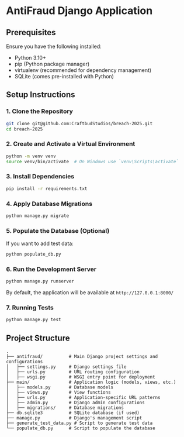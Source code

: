 # AntiFraud Django Application

## Prerequisites

Ensure you have the following installed:
- Python 3.10+
- pip (Python package manager)
- virtualenv (recommended for dependency management)
- SQLite (comes pre-installed with Python)

## Setup Instructions

### 1. Clone the Repository
```bash
git clone git@github.com:CraftbudStudios/breach-2025.git
cd breach-2025
```

### 2. Create and Activate a Virtual Environment
```bash
python -m venv venv
source venv/bin/activate  # On Windows use `venv\Scripts\activate`
```

### 3. Install Dependencies
```bash
pip install -r requirements.txt
```

### 4. Apply Database Migrations
```bash
python manage.py migrate
```

### 5. Populate the Database (Optional)
If you want to add test data:
```bash
python populate_db.py
```

### 6. Run the Development Server
```bash
python manage.py runserver
```
By default, the application will be available at `http://127.0.0.1:8000/`

### 7. Running Tests
```bash
python manage.py test
```

## Project Structure
```
.
├── antifraud/          # Main Django project settings and configurations
│   ├── settings.py     # Django settings file
│   ├── urls.py         # URL routing configuration
│   ├── wsgi.py         # WSGI entry point for deployment
├── main/               # Application logic (models, views, etc.)
│   ├── models.py       # Database models
│   ├── views.py        # View functions
│   ├── urls.py         # Application-specific URL patterns
│   ├── admin.py        # Django admin configurations
│   ├── migrations/     # Database migrations
├── db.sqlite3          # SQLite database (if used)
├── manage.py           # Django's management script
├── generate_test_data.py # Script to generate test data
└── populate_db.py      # Script to populate the database
```



